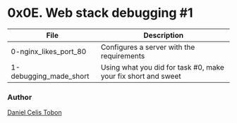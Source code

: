 # 0x0E. Web stack debugging #1

| File | Description |
| ------ | ------ |
| 0-nginx_likes_port_80 | Configures a server with the requirements |
| 1-debugging_made_short | Using what you did for task #0, make your fix short and sweet |

### Author
[Daniel Celis Tobon](https://github.com/danicelistobon)
